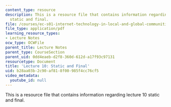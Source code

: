 ```yaml
---
content_type: resource
description: This is a resource file that contains information regarding lecture 10
  static and final.
file: /courses/ec-s01-internet-technology-in-local-and-global-communities-spring-2005-summer-2005/b28aa03b2c90af818f00985f4cc76cf5_MITEC_S01S05_l10_static.pdf
file_type: application/pdf
learning_resource_types:
- Lecture Notes
ocw_type: OCWFile
parent_title: Lecture Notes
parent_type: CourseSection
parent_uid: 0dd4eaeb-d2f8-360d-612d-a17f93c97131
resourcetype: Document
title: 'Lecture 10: Static and Final'
uid: b28aa03b-2c90-af81-8f00-985f4cc76cf5
video_metadata:
  youtube_id: null
---
```

This is a resource file that contains information regarding lecture 10 static and final.

